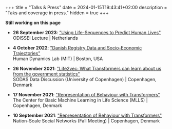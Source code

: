 +++
title = "Talks & Press"
date = 2024-01-15T19:43:41+02:00
description = "Taks and coverage in press."
hidden = true
+++

**Still working on this page**

- **26 September 2023**: ["Using Life-Sequences to Predict Human Lives"](https://odissei-data.nl/en/2023/09/odissei-lecture-using-sequences-of-life-events-to-predict-human-lives/)  
  ODISSEI Lecture | Netherlands

- **4 October 2022**: ["Danish Registry Data and Socio-Economic Trajectories"](https://www.media.mit.edu/groups/human-dynamics/overview/)  
  Human Dynamics Lab (MIT) | Boston, USA

- **26 November 2021**: ["Life2vec: What Transformers can learn about us from the government statistics"](https://sodas.ku.dk/events/sodas-data-discussion-26-november-2021/)  
  SODAS Data Discussion (University of Copenhagen) | Copenhagen, Denmark

- **17 November 2021**: ["Representation of Behaviour with Transformers"](https://www.mlls.dk/)  
  The Center for Basic Machine Learning in Life Science (MLLS) | Copenhagen, Denmark

- **10 September 2021**: ["Representation of Behaviour with Transformers"](https://sodas.ku.dk/projects/nation-scale-social-networks/)  
  Nation-Scale Social Networks (Fall Meeting) | Copenhagen, Denmark
